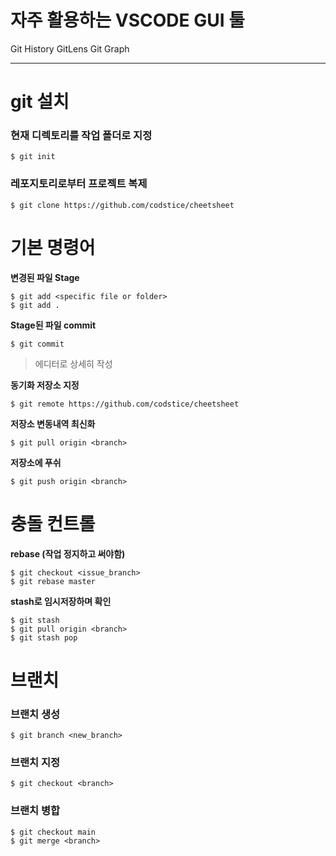 # 자주 활용하는 VSCODE GUI 툴
Git History
GitLens
Git Graph

---

# git 설치

### 현재 디렉토리를 작업 폴더로 지정

```
$ git init
```

### 레포지토리로부터 프로젝트 복제

```
$ git clone https://github.com/codstice/cheetsheet
```

# 기본 명령어

**변경된 파일 Stage**
```
$ git add <specific file or folder>
$ git add .
```

**Stage된 파일 commit**
```
$ git commit
```
> 에디터로 상세히 작성

**동기화 저장소 지정**
```
$ git remote https://github.com/codstice/cheetsheet
```

**저장소 변동내역 최신화**
```
$ git pull origin <branch>
```

**저장소에 푸쉬**
```
$ git push origin <branch>
```

# 충돌 컨트롤
**rebase (작업 정지하고 써야함)**
```
$ git checkout <issue_branch>
$ git rebase master
```

**stash로 임시저장하며 확인**
```
$ git stash
$ git pull origin <branch>
$ git stash pop
```

# 브랜치

### 브랜치 생성
```
$ git branch <new_branch>
```

### 브랜치 지정
```
$ git checkout <branch>
```

### 브랜치 병합
```
$ git checkout main
$ git merge <branch>
```

